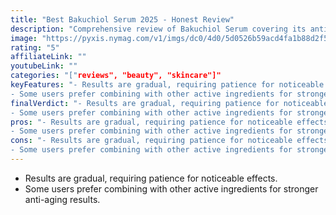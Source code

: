 ```yaml
---
title: "Best Bakuchiol Serum 2025 - Honest Review"
description: "Comprehensive review of Bakuchiol Serum covering its anti-aging benefits, skin compatibility, performance, and value for daily skincare routines."
image: "https://pyxis.nymag.com/v1/imgs/dc0/4d0/5d0526b59acd4fa1b88d2f5eedd354de72-bakuchiol-herbivore.jpg"
rating: "5"
affiliateLink: ""
youtubeLink: ""
categories: "["reviews", "beauty", "skincare"]"
keyFeatures: "- Results are gradual, requiring patience for noticeable effects.
- Some users prefer combining with other active ingredients for stronger anti-aging results."
finalVerdict: "- Results are gradual, requiring patience for noticeable effects.
- Some users prefer combining with other active ingredients for stronger anti-aging results."
pros: "- Results are gradual, requiring patience for noticeable effects.
- Some users prefer combining with other active ingredients for stronger anti-aging results."
cons: "- Results are gradual, requiring patience for noticeable effects.
- Some users prefer combining with other active ingredients for stronger anti-aging results."
---
```


- Results are gradual, requiring patience for noticeable effects.
- Some users prefer combining with other active ingredients for stronger anti-aging results.